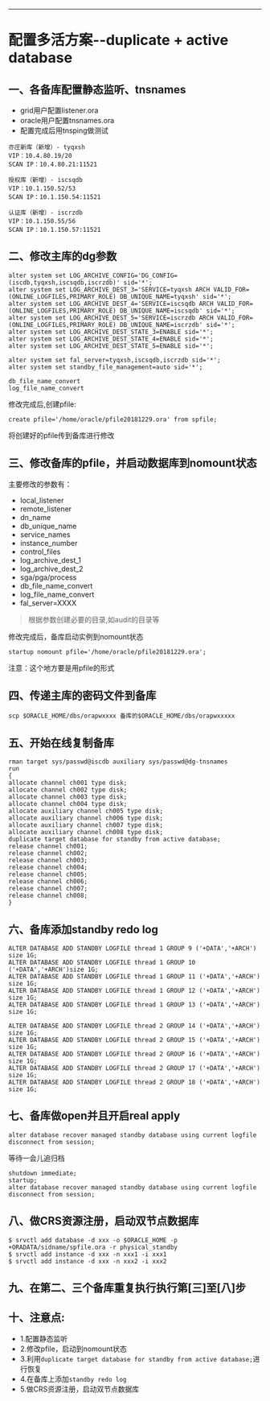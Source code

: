 
<!-- toc -->

* * * * *
# 配置多活方案--duplicate + active database
## 一、各备库配置静态监听、tnsnames
- grid用户配置listener.ora
- oracle用户配置tnsnames.ora
- 配置完成后用tnsping做测试

```
亦庄新库（新增）- tyqxsh
VIP：10.4.80.19/20
SCAN IP：10.4.80.21:11521

授权库（新增）- iscsqdb
VIP：10.1.150.52/53
SCAN IP：10.1.150.54:11521

认证库（新增）- iscrzdb
VIP：10.1.150.55/56
SCAN IP：10.1.150.57:11521
```

## 二、修改主库的dg参数
```
alter system set LOG_ARCHIVE_CONFIG='DG_CONFIG=(iscdb,tyqxsh,iscsqdb,iscrzdb)' sid='*';
alter system set LOG_ARCHIVE_DEST_3='SERVICE=tyqxsh ARCH VALID_FOR=(ONLINE_LOGFILES,PRIMARY_ROLE) DB_UNIQUE_NAME=tyqxsh' sid='*';
alter system set LOG_ARCHIVE_DEST_4='SERVICE=iscsqdb ARCH VALID_FOR=(ONLINE_LOGFILES,PRIMARY_ROLE) DB_UNIQUE_NAME=iscsqdb' sid='*';
alter system set LOG_ARCHIVE_DEST_5='SERVICE=iscrzdb ARCH VALID_FOR=(ONLINE_LOGFILES,PRIMARY_ROLE) DB_UNIQUE_NAME=iscrzdb' sid='*';
alter system set LOG_ARCHIVE_DEST_STATE_3=ENABLE sid='*';
alter system set LOG_ARCHIVE_DEST_STATE_4=ENABLE sid='*';
alter system set LOG_ARCHIVE_DEST_STATE_5=ENABLE sid='*';

alter system set fal_server=tyqxsh,iscsqdb,iscrzdb sid='*';
alter system set standby_file_management=auto sid='*';

db_file_name_convert
log_file_name_convert
```

修改完成后,创建pfile:
```
create pfile='/home/oracle/pfile20181229.ora' from spfile;
```
将创建好的pfile传到备库进行修改

## 三、修改备库的pfile，并启动数据库到nomount状态
主要修改的参数有：
- local_listener
- remote_listener
- dn_name
- db_unique_name
- service_names
- instance_number
- control_files
- log_archive_dest_1
- log_archive_dest_2
- sga/pga/process
- db_file_name_convert
- log_file_name_convert
- fal_server=XXXX

>根据参数创建必要的目录,如audit的目录等

修改完成后，备库启动实例到nomount状态
```
startup nomount pfile='/home/oracle/pfile20181229.ora';
```

注意：这个地方要是用pfile的形式

## 四、传递主库的密码文件到备库
```
scp $ORACLE_HOME/dbs/orapwxxxx 备库的$ORACLE_HOME/dbs/orapwxxxxx
```

## 五、开始在线复制备库
```
rman target sys/passwd@iscdb auxiliary sys/passwd@dg-tnsnames
run
{
allocate channel ch001 type disk;
allocate channel ch002 type disk;
allocate channel ch003 type disk;
allocate channel ch004 type disk;
allocate auxiliary channel ch005 type disk;
allocate auxiliary channel ch006 type disk;
allocate auxiliary channel ch007 type disk;
allocate auxiliary channel ch008 type disk;
duplicate target database for standby from active database;
release channel ch001;
release channel ch002;
release channel ch003;
release channel ch004;
release channel ch005;
release channel ch006;
release channel ch007;
release channel ch008;
}
```

## 六、备库添加standby redo log
```
ALTER DATABASE ADD STANDBY LOGFILE thread 1 GROUP 9 ('+DATA','+ARCH') size 1G;
ALTER DATABASE ADD STANDBY LOGFILE thread 1 GROUP 10 ('+DATA','+ARCH')size 1G;
ALTER DATABASE ADD STANDBY LOGFILE thread 1 GROUP 11 ('+DATA','+ARCH')  size 1G;
ALTER DATABASE ADD STANDBY LOGFILE thread 1 GROUP 12 ('+DATA','+ARCH')  size 1G;
ALTER DATABASE ADD STANDBY LOGFILE thread 1 GROUP 13 ('+DATA','+ARCH')  size 1G;

ALTER DATABASE ADD STANDBY LOGFILE thread 2 GROUP 14 ('+DATA','+ARCH')  size 1G;
ALTER DATABASE ADD STANDBY LOGFILE thread 2 GROUP 15 ('+DATA','+ARCH')  size 1G;
ALTER DATABASE ADD STANDBY LOGFILE thread 2 GROUP 16 ('+DATA','+ARCH')  size 1G;
ALTER DATABASE ADD STANDBY LOGFILE thread 2 GROUP 17 ('+DATA','+ARCH')  size 1G;
ALTER DATABASE ADD STANDBY LOGFILE thread 2 GROUP 18 ('+DATA','+ARCH')  size 1G;
```

## 七、备库做open并且开启real apply
```
alter database recover managed standby database using current logfile disconnect from session;
```
等待一会儿追归档
```
shutdown immediate;
startup;
alter database recover managed standby database using current logfile disconnect from session;
```

## 八、做CRS资源注册，启动双节点数据库
```
$ srvctl add database -d xxx -o $ORACLE_HOME -p +ORADATA/sidname/spfile.ora -r physical_standby
$ srvctl add instance -d xxx -n xxx1 -i xxx1
$ srvctl add instance -d xxx -n xxx2 -i xxx2
```

## 九、在第二、三个备库重复执行执行第[三]至[八]步

## 十、注意点:
- 1.配置静态监听
- 2.修改pfile，启动到nomount状态
- 3.利用`duplicate target database for standby from active database;`进行恢复
- 4.在备库上添加`standby redo log`
- 5.做CRS资源注册，启动双节点数据库
